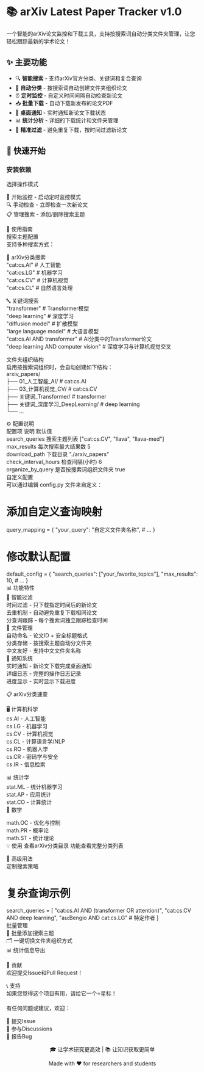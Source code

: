 # 📚 arXiv Latest Paper Tracker  v1.0

一个智能的arXiv论文监控和下载工具，支持按搜索词自动分类文件夹管理，让您轻松跟踪最新的学术论文！

## ✨ 主要功能

- 🔍 **智能搜索** - 支持arXiv官方分类、关键词和复合查询  
- 📁 **自动分类** - 按搜索词自动创建文件夹组织论文  
- ⏰ **定时监控** - 自定义时间间隔自动检查新论文  
- 📥 **批量下载** - 自动下载新发布的论文PDF  
- 🔔 **桌面通知** - 实时通知新论文下载状态  
- 📊 **统计分析** - 详细的下载统计和文件夹管理
- 🎯 **精准过滤** - 避免重复下载，按时间过滤新论文

## 🚀 快速开始  

### 安装依赖  

选择操作模式

🚀 开始监控 - 启动定时监控模式  
🔍 手动检查 - 立即检查一次新论文  
📋 管理搜索 - 添加/删除搜索主题  

📖 使用指南  
搜索主题配置  
支持多种搜索方式：  

📂 arXiv分类搜索  
"cat:cs.AI"      # 人工智能  
"cat:cs.LG"      # 机器学习  
"cat:cs.CV"      # 计算机视觉  
"cat:cs.CL"      # 自然语言处理

🔤 关键词搜索  
"transformer"           # Transformer模型  
"deep learning"         # 深度学习  
"diffusion model"       # 扩散模型  
"large language model"  # 大语言模型  
"cat:cs.AI AND transformer"           # AI分类中的Transformer论文  
"deep learning AND computer vision"   # 深度学习与计算机视觉交叉  

文件夹组织结构  
启用按搜索词组织时，会自动创建如下结构：  
arxiv_papers/  
├── 01_人工智能_AI/           # cat:cs.AI  
├── 03_计算机视觉_CV/         # cat:cs.CV    
├── 关键词_Transformer/       # transformer  
├── 关键词_深度学习_DeepLearning/ # deep learning  
└── ...  


⚙️ 配置说明  
配置项	说明	默认值  
search_queries	搜索主题列表	["cat:cs.CV", "llava", "llava-med"]  
max_results	每次搜索最大结果数	5  
download_path	下载目录	"./arxiv_papers"  
check_interval_hours	检查间隔(小时)	6  
organize_by_query	是否按搜索词组织文件夹	true  
自定义配置  
可以通过编辑 config.py 文件来自定义：  
# 添加自定义查询映射  
query_mapping = {
    "your_query": "自定义文件夹名称",
    # ...
}  

# 修改默认配置  
default_config = {
    "search_queries": ["your_favorite_topics"],
    "max_results": 10,
    # ...
}  
📊 功能特性  
🎯 智能过滤  
时间过滤 - 只下载指定时间后的新论文  
去重机制 - 自动避免重复下载相同论文  
分查询跟踪 - 每个搜索词独立跟踪检查时间  
📁 文件管理  
自动命名 - 论文ID + 安全标题格式  
分类存储 - 按搜索主题自动分文件夹  
中文友好 - 支持中文文件夹名称  
🔔 通知系统  
实时通知 - 新论文下载完成桌面通知  
详细日志 - 完整的操作日志记录  
进度显示 - 实时显示下载进度  

📋 arXiv分类速查  

🖥️ 计算机科学  
cs.AI - 人工智能  
cs.LG - 机器学习  
cs.CV - 计算机视觉  
cs.CL - 计算语言学/NLP  
cs.RO - 机器人学  
cs.CR - 密码学与安全  
cs.IR - 信息检索  

📊 统计学  
stat.ML - 统计机器学习  
stat.AP - 应用统计  
stat.CO - 计算统计  
🧮 数学  

math.OC - 优化与控制  
math.PR - 概率论  
math.ST - 统计理论  
💡 使用 查看arXiv分类目录 功能查看完整分类列表  


🔧 高级用法  
定制搜索策略  
# 复杂查询示例  
search_queries = [
    "cat:cs.AI AND (transformer OR attention)",
    "cat:cs.CV AND deep learning",
    "au:Bengio AND cat:cs.LG"  # 特定作者
]  
批量管理  
📁 批量添加搜索主题  
🗂️ 一键切换文件夹组织方式  
📊 统计信息导出  

🤝 贡献  
欢迎提交Issue和Pull Request！  

📞 支持  
如果您觉得这个项目有用，请给它一个⭐星标！  

有任何问题或建议，欢迎：  

📧 提交Issue  
💬 参与Discussions  
🐛 报告Bug  

<div align="center">  

🎓 让学术研究更高效 | 📚 让知识获取更简单  

Made with ❤️ for researchers and students  

</div>  